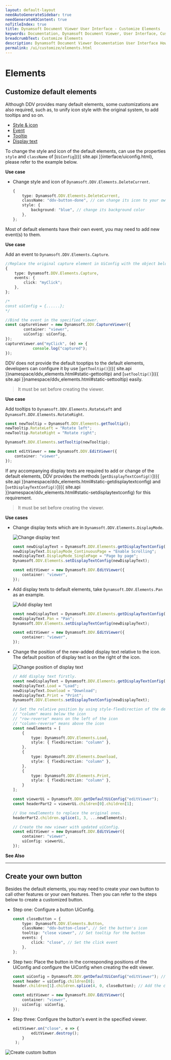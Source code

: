 ```yaml
---
layout: default-layout
needAutoGenerateSidebar: true
needGenerateH3Content: true
noTitleIndex: true
title: Dynamsoft Document Viewer User Interface - Customize Elements
keywords: Documentation, Dynamsoft Document Viewer, User Interface, Customize Elements
breadcrumbText: Customize Elements
description: Dynamsoft Document Viewer Documentation User Interface How to Customize Elements 
permalink: /ui/customize/elements.html
---
```


# Elements

## Customize default elements

Although DDV provides many default elements, some customizations are also required, such as, to unify icon style with the original system, to add tooltips and so on.

<div class="multi-panel-switching-prefix"></div>

- [Style & icon](#style-icon)
- [Event](#event)
- [Tooltip](#tooltip)
- [Display text](#display-text)

<div class="multi-panel-start"></div>

To change the style and icon of the default elements, can use the properties `style` and `className` of [`UiConfig`]({{ site.api }}interface/uiconfig.html), please refer to the example below.

**Use case**

- Change style and icon of `Dynamsoft.DDV.Elements.DeleteCurrent`.

    ```typescript
    {
        type: Dynamsoft.DDV.Elements.DeleteCurrent,
        className: "ddv-button-done", // can change its icon to your own one
        style: {
            background: "blue", // change its background color
        },
    };
    ```

<div class="multi-panel-end"></div>

<div class="multi-panel-start"></div>

Most of default elements have their own event, you may need to add new event(s) to them.

**Use case**

Add an event to `Dynamsoft.DDV.Elements.Capture`.

```typescript
//Replace the original capture element in UiConfig with the object below.
{
    type: Dynamsoft.DDV.Elements.Capture,
    events: {
        click: "myClick";
    },
};

/*
const uiConfig = {......};
*/

//Bind the event in the specified viewer.
const captureViewer = new Dynamsoft.DDV.CaptureViewer({
        container: "viewer",
        uiConfig: uiConfig,
});
captureViewer.on("myClick", (e) => {
            console.log("captured");
});
```

<div class="multi-panel-end"></div>

<div class="multi-panel-start"></div>

DDV does not provide the default tooptips to the default elements, developers can configure it by use [`getTooltip()`]({{ site.api }}namespace/ddv_elements.html#static-gettooltip) and [`setTooltip()`]({{ site.api }}namespace/ddv_elements.html#static-settooltip) easily. 

>It must be set before creating the viewer.

**Use case**

Add tooltips to `Dynamsoft.DDV.Elements.RotateLeft` and `Dynamsoft.DDV.Elements.RotateRight`.

```typescript
const newTooltip = Dynamsoft.DDV.Elements.getTooltip();
newTooltip.RotateLeft = "Rotate left";
newTooltip.RotateRight = "Rotate right";

Dynamsoft.DDV.Elements.setTooltip(newTooltip);

const editViewer = new Dynamsoft.DDV.EditViewer({
    container: "viewer", 
});
```

<div class="multi-panel-end"></div>

<div class="multi-panel-start"></div>

If any accompanying display texts are required to add or change of the default elements, DDV provides the methods [`getDisplayTextConfig()`]({{ site.api }}namespace/ddv_elements.html#static-getdisplaytextconfig) and [`setDisplayTextConfig()`]({{ site.api }}namespace/ddv_elements.html#static-setdisplaytextconfig) for this requirement. 

>It must be set before creating the viewer.

**Use cases**

- Change display texts which are in `Dynamsoft.DDV.Elements.DisplayMode`.

    ![Change display text](/assets/imgs/changedistext.png)

    ```typescript
    const newDisplayText = Dynamsoft.DDV.Elements.getDisplayTextConfig();
    newDisplayText.DisplayMode_ContinuousPage = "Enable Scrolling";
    newDisplayText.DisplayMode_SinglePage = "Page by page";
    Dynamsoft.DDV.Elements.setDisplayTextConfig(newDisplayText);

    const editViewer = new Dynamsoft.DDV.EditViewer({
        container: "viewer", 
    });
    ```

- Add display texts to default elements, take `Dynamsoft.DDV.Elements.Pan` as an example.

    ![Add display text](/assets/imgs/adddistext.png)

    ```typescript
    const newDisplayText = Dynamsoft.DDV.Elements.getDisplayTextConfig();
    newDisplayText.Pan = "Pan";
    Dynamsoft.DDV.Elements.setDisplayTextConfig(newDisplayText);

    const editViewer = new Dynamsoft.DDV.EditViewer({
        container: "viewer", 
    });
    ```

- Change the position of the new-added display text relative to the icon. The default position of display text is on the right of the icon. 

    ![Change position of display text](/assets/imgs/positiondistext.png)

    ```typescript
    // Add display text firstly.
    const newDisplayText = Dynamsoft.DDV.Elements.getDisplayTextConfig();
    newDisplayText.Load = "Load";
    newDisplayText.Download = "Download";
    newDisplayText.Print = "Print";
    Dynamsoft.DDV.Elements.setDisplayTextConfig(newDisplayText);

    // Set the relative position by using style-flexDirection of the default element.
    // "column" means below the icon
    // "row-reverse" means on the left of the icon
    // "column-reverse" means above the icon
    const newElements = [
        {
            type: Dynamsoft.DDV.Elements.Load,
            style: { flexDirection: "column" }, 
        },
        {
            type: Dynamsoft.DDV.Elements.Download,
            style: { flexDirection: "column" }, 
        },
        {            
            type: Dynamsoft.DDV.Elements.Print,
            style: { flexDirection: "column" },
        }
    ];

    const viewerUi = Dynamsoft.DDV.getDefaultUiConfig("editViewer");
    const headerPart2 = viewerUi.children[0].children[1]; 

    // Use newElements to replace the original ones.
    headerPart2.children.splice(1, 3, ...newElements);

    // Create the new viewer with updated uiConfig.
    const editViewer = new Dynamsoft.DDV.EditViewer({
        container: "viewer", 
        uiConfig: viewerUi,
    });
    ```
    
**See Also**


<div class="multi-panel-end"></div>

<div class="multi-panel-switching-end"></div>


-------

## Create your own button

Besides the default elements, you may need to create your own button to call other features or your own features. Then you can refer to the steps below to create a customized button.

- Step one: Configure a button UiConfig.
    ```typescript
    const closeButton = {
        type: Dynamsoft.DDV.Elements.Button, 
        className: "ddv-button-close", // Set the button's icon
        tooltip: "close viewer", // Set tooltip for the button
        events: {
            click: "close", // Set the click event
        }, 
    };
    ```
- Step two: Place the button in the corresponding positions of the UiConfig and configure the UiConfig when creating the edit viewer.
    ```typescript
    const uiConfig = Dynamsoft.DDV.getDefaultUiConfig("editViewer"); // Get the default UiConfig of EditViewer
    const header = uiConfig.children[0];
    header.children[1].children.splice(4, 0, closeButton); // Add the close button to the header's right

    const editViewer = new Dynamsoft.DDV.EditViewer({
        container: "viewer",
        uiConfig: uiConfig,
    });
    ```
- Step three: Configure the button's event in the specified viewer.
    ```typescript
    editViewer.on("close", e => {
            editViewer.destroy();
        }
     );
    ```

![Create custom button](/assets/imgs/custombutton.png)